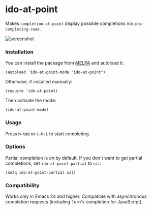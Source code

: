 # ido-at-point

Makes `completion-at-point` display possible completions via `ido–completing-read`.

![screenshot](http://i.imgur.com/MvTla9I.png)

### Installation

You can install the package from [MELPA](http://melpa.milkbox.net/) and autoload it:

    (autoload 'ido-at-point-mode "ido-at-point")

Otherwise, if installed manually:

    (require 'ido-at-point)

Then activate the mode:

    (ido-at-point-mode)

### Usage

Press `M-tab` or `C-M-i` to start completing.

### Options

Partial completion is *on* by default. If you don't want to get partial completions, set `ido-at-point-partial` to `nil`:

    (setq ido-at-point-partial nil)

### Compatibility

Works only in Emacs 24 and higher. Compatible with asynchronous completion requests (including Tern's completion for JavaScript).

